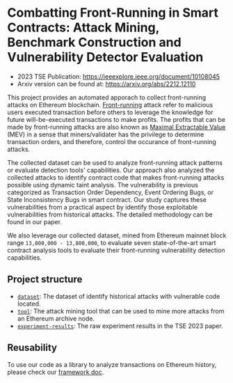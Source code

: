 # Combatting Front-Running in Smart Contracts: Attack Mining, Benchmark Construction and Vulnerability Detector Evaluation

- 2023 TSE Publication: https://ieeexplore.ieee.org/document/10108045
- Arxiv version can be found at: https://arxiv.org/abs/2212.12110

This project provides an automated apporach to collect front-running attacks on Ethereum blockchain.
[Front-running](https://medium.com/beaver-smartcontract-security/defi-security-lecture-8-front-running-attack-3247045dd9cd) attack refer to malicious users executed transaction before others to leverage the knowledge for future will-be-executed transactions to make profits.
The profits that can be made by front-running attacks are also known as [Maximal Extractable Value](https://ethereum.org/en/developers/docs/mev/) (MEV) in a sense that miners/validater has the privilege to determine transaction orders, and therefore, control the occurance of front-running attacks.

The collected dataset can be used to analyze front-running attack patterns or evaluate detection tools' capabilities.
Our approach also analyzed the collected attacks to identify contract code that makes front-running attacks possible using dynamic taint analysis.
The vulnerability is previous categorized as Transaction Order Dependency, Event Ordering Bugs, or State Inconsistency Bugs in smart contract.
Our study captures these vulnerabilities from a practical aspect by identify those exploitable vulnerabilities from historical attacks.
The detailed methodology can be found in our paper.

We also leverage our collected dataset, mined from Ethereum mainnet block range `13,000,000 - 13,800,000`, to evaluate seven state-of-the-art smart contract analysis tools to evaluate their front-running vulnerability detection capabilities.

## Project structure

- [`dataset`](./benchmark.md): The dataset of identify historical attacks with vulnerable code located.
- [`tool`](./tool.md): The attack mining tool that can be used to mine more attacks from an Ethereum archive node.
- [`experiment-results`](./experiment-results/README.md): The raw experiment results in the TSE 2023 paper.

## Reusability

To use our code as a library to analyze transactions on Ethereum history, please check our [framework doc](./framework.md).

